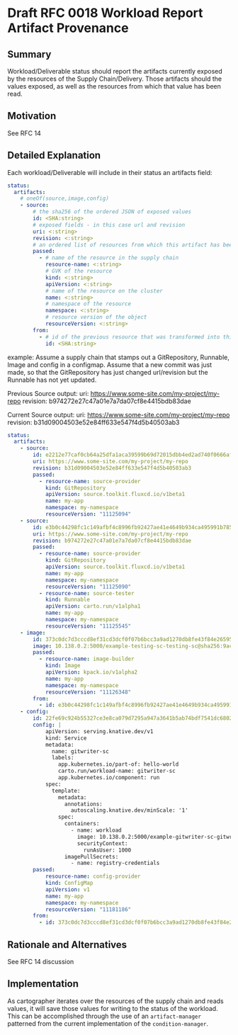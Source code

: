 # Draft RFC 0018 Workload Report Artifact Provenance

## Summary

Workload/Deliverable status should report the artifacts currently exposed by the resources of the Supply Chain/Delivery.
Those artifacts should the values exposed, as well as the resources from which that value has been read.

## Motivation

See RFC 14

## Detailed Explanation

Each workload/Deliverable will include in their status an artifacts field:
```yaml
status:
  artifacts:
    # oneOf(source,image,config)
    - source:
        # the sha256 of the ordered JSON of exposed values
        id: <SHA:string>
        # exposed fields - in this case url and revision
        uri: <:string>
        revision: <:string>
        # an ordered list of resources from which this artifact has been exposed
        passed:
          - # name of the resource in the supply chain
            resource-name: <:string>
            # GVK of the resource
            kind: <:string>
            apiVersion: <:string>
            # name of the resource on the cluster
            name: <:string>
            # namespace of the resource
            namespace: <:string>
            # resource version of the object
            resourceVersion: <:string>
        from:
          - # id of the previous resource that was transformed into this one
            id: <SHA:string>
```

example:
Assume a supply chain that stamps out a GitRepository, Runnable, Image and config in a configmap.
Assume that a new commit was just made, so that the GitRepository has just changed url/revision
but the Runnable has not yet updated.

Previous Source output:
uri: https://www.some-site.com/my-project/my-repo
revision: b974272e27c47a01e7a7da07cf8e4415bdb83dae

Current Source output:
uri: https://www.some-site.com/my-project/my-repo
revision: b31d09004503e52e84ff633e547f4d5b40503ab3

```yaml
status:
  artifacts:
    - source:
        id: e2212e77caf0cb64a25dfa1aca39599b69d72015dbb4ed2ad740f0666af35968
        uri: https://www.some-site.com/my-project/my-repo
        revision: b31d09004503e52e84ff633e547f4d5b40503ab3
        passed:
          - resource-name: source-provider
            kind: GitRepository
            apiVersion: source.toolkit.fluxcd.io/v1beta1
            name: my-app
            namespace: my-namespace
            resourceVersion: "11125094"
    - source:
        id: e3b0c44298fc1c149afbf4c8996fb92427ae41e4649b934ca495991b7852b855
        uri: https://www.some-site.com/my-project/my-repo
        revision: b974272e27c47a01e7a7da07cf8e4415bdb83dae
        passed:
          - resource-name: source-provider
            kind: GitRepository
            apiVersion: source.toolkit.fluxcd.io/v1beta1
            name: my-app
            namespace: my-namespace
            resourceVersion: "11125090"
          - resource-name: source-tester
            kind: Runnable
            apiVersion: carto.run/v1alpha1
            name: my-app
            namespace: my-namespace
            resourceVersion: "11125545"
    - image:
        id: 373c0dc7d3cccd8ef31cd3dcf0f07b6bcc3a9ad1270db8fe43f84e26595af32a
        image: 10.138.0.2:5000/example-testing-sc-testing-sc@sha256:9aca70a5408b7d5615724bcb8e5eea3bf0765f95eac177433993cf6002311d9b
        passed:
          - resource-name: image-builder
            kind: Image
            apiVersion: kpack.io/v1alpha2
            name: my-app
            namespace: my-namespace
            resourceVersion: "11126348"
        from:
          - id: e3b0c44298fc1c149afbf4c8996fb92427ae41e4649b934ca495991b7852b855
    - config:
        id: 22fe69c924b55327ce3e8ca079d7295a947a3641b5ab74bdf7541dc680258c81
        config: |
            apiVersion: serving.knative.dev/v1
            kind: Service
            metadata:
              name: gitwriter-sc
              labels:
                app.kubernetes.io/part-of: hello-world
                carto.run/workload-name: gitwriter-sc
                app.kubernetes.io/component: run
            spec:
              template:
                metadata:
                  annotations:
                    autoscaling.knative.dev/minScale: '1'
                spec:
                  containers:
                    - name: workload
                      image: 10.138.0.2:5000/example-gitwriter-sc-gitwriter-sc@sha256:5bd3ff4e08015350835371444fc370f85dce8ff296dfe3af801ad6ce9771bb02
                      securityContext:
                        runAsUser: 1000
                  imagePullSecrets:
                    - name: registry-credentials
        passed:
            resource-name: config-provider
            kind: ConfigMap
            apiVersion: v1
            name: my-app
            namespace: my-namespace
            resourceVersion: "11181186"
        from:
          - id: 373c0dc7d3cccd8ef31cd3dcf0f07b6bcc3a9ad1270db8fe43f84e26595af32a
```

## Rationale and Alternatives

See RFC 14 discussion

## Implementation

As cartographer iterates over the resources of the supply chain and reads values, it will save those values for writing
to the status of the workload. This can be accomplished through the use of an `artifact-manager` patterned from the
current implementation of the `condition-manager`.
